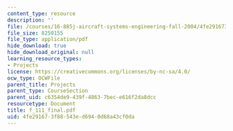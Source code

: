 ```yaml
---
content_type: resource
description: ''
file: /courses/16-885j-aircraft-systems-engineering-fall-2004/4fe291673f88543ed6940d68a43cf0da_f_111_final.pdf
file_size: 8250155
file_type: application/pdf
hide_download: true
hide_download_original: null
learning_resource_types:
- Projects
license: https://creativecommons.org/licenses/by-nc-sa/4.0/
ocw_type: OCWFile
parent_title: Projects
parent_type: CourseSection
parent_uid: c6354de9-439f-4863-7bec-e616f2da8dcc
resourcetype: Document
title: f_111_final.pdf
uid: 4fe29167-3f88-543e-d694-0d68a43cf0da
---
```

